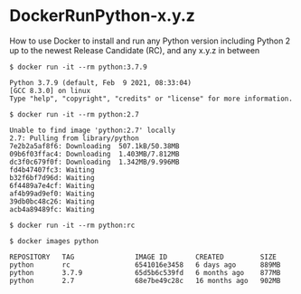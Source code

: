 # DockerRunPython-x.y.z
How to use Docker to install and run any Python version including Python 2 up to the newest Release Candidate (RC), and any x.y.z in between

```$ docker run -it --rm python:3.7.9```

```
Python 3.7.9 (default, Feb  9 2021, 08:33:04) 
[GCC 8.3.0] on linux
Type "help", "copyright", "credits" or "license" for more information.
```

```$ docker run -it --rm python:2.7```

```
Unable to find image 'python:2.7' locally
2.7: Pulling from library/python
7e2b2a5af8f6: Downloading  507.1kB/50.38MB
09b6f03ffac4: Downloading  1.403MB/7.812MB
dc3f0c679f0f: Downloading  1.342MB/9.996MB
fd4b47407fc3: Waiting 
b32f6bf7d96d: Waiting 
6f4489a7e4cf: Waiting 
af4b99ad9ef0: Waiting 
39db0bc48c26: Waiting 
acb4a89489fc: Waiting 
```

```$ docker run -it --rm python:rc```

```$ docker images python```

```
REPOSITORY   TAG               IMAGE ID       CREATED         SIZE
python       rc                6541016e3458   6 days ago      889MB
python       3.7.9             65d5b6c539fd   6 months ago    877MB
python       2.7               68e7be49c28c   16 months ago   902MB
```
